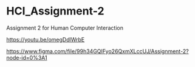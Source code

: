 # HCI_Assignment-2
Assignment 2 for Human Computer Interaction

https://youtu.be/omegDdlWrbE


https://www.figma.com/file/99h34GQIFyo26QxmXLccUJ/Assignment-2?node-id=0%3A1
